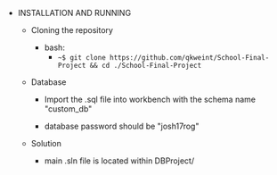 * INSTALLATION AND RUNNING

  * Cloning the repository 
      *  bash: 
          *  `~$ git clone https://github.com/qkweint/School-Final-Project && cd ./School-Final-Project`

  * Database

    * Import the .sql file into workbench with the schema name "custom_db"

    * database password should be "josh17rog"

  * Solution

    * main .sln file is located within DBProject/



